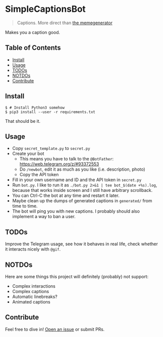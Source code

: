 # SimpleCaptionsBot

> Captions. More direct than [the memegenerator](https://imgflip.com/memegenerator)

Makes you a caption good.

## Table of Contents

- [Install](#install)
- [Usage](#usage)
- [TODOs](#todos)
- [NOTDOs](#notdos)
- [Contribute](#contribute)

## Install

```console
$ # Install Python3 somehow
$ pip3 install --user -r requirements.txt
```

That should be it.

## Usage

- Copy `secret_template.py` to `secret.py`
- Create your bot
    * This means you have to talk to the `@BotFather`: https://web.telegram.org/z/#93372553
    * Do `/newbot`, edit it as much as you like (i.e. description, photo)
    * Copy the API token
- Fill in your own username and ID and the API token in `secret.py`
- Run `bot.py`. I like to run it as `./bot.py 2>&1 | tee bot_$(date +%s).log`, because that works inside screen and I still have arbitrary scrollback.
- You can Ctrl-C the bot at any time and restart it later.
- Maybe clean up the dumps of generated captions in `generated/` from time to time.
- The bot will ping you with new captions. I probably should also implement a way to ban a user.

## TODOs

Improve the Telegram usage, see how it behaves in real life, check whether it interacts nicely with `@gif`.

## NOTDOs

Here are some things this project will definitely (probably) not support:
* Complex interactions
* Complex captions
* Automatic linebreaks?
* Animated captions

## Contribute

Feel free to dive in! [Open an issue](https://github.com/BenWiederhake/SimpleCaptionsBot/issues/new) or submit PRs.
